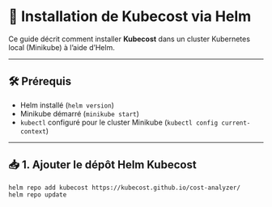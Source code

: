 # 🧩 Installation de Kubecost via Helm

Ce guide décrit comment installer **Kubecost** dans un cluster Kubernetes local (Minikube) à l’aide d’Helm.

---

## 🛠️ Prérequis

- Helm installé (`helm version`)
- Minikube démarré (`minikube start`)
- `kubectl` configuré pour le cluster Minikube (`kubectl config current-context`)

---

## 📥 1. Ajouter le dépôt Helm Kubecost

```bash
helm repo add kubecost https://kubecost.github.io/cost-analyzer/
helm repo update

